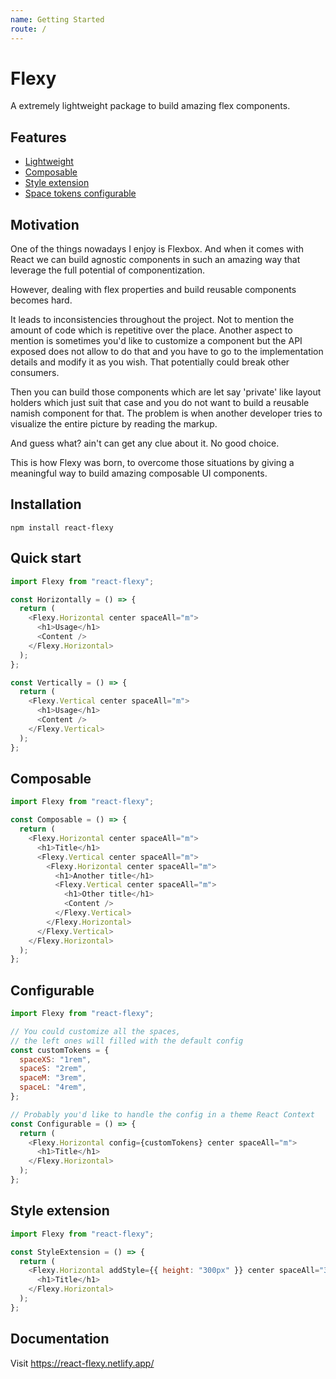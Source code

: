 ```yaml
---
name: Getting Started
route: /
---
```


# Flexy

A extremely lightweight package to build amazing flex components.

## Features

- [Lightweight](#quick-start)
- [Composable](#composable)
- [Style extension](#style-extension)
- [Space tokens configurable](#configurable)

## Motivation

One of the things nowadays I enjoy is Flexbox. And when it comes with React we can build agnostic components in such an amazing way that leverage the full potential of componentization.

However, dealing with flex properties and build reusable components becomes hard.

It leads to inconsistencies throughout the project. Not to mention the amount of code which is repetitive over the place. Another aspect to mention is sometimes you'd like to customize a component but the API exposed does not allow to do that and you have to go to the implementation details and modify it as you wish. That potentially could break other consumers.

Then you can build those components which are let say 'private' like layout holders which just suit that case and you do not want to build a reusable namish component for that. The problem is when another developer tries to visualize the entire picture by reading the markup.

And guess what? ain't can get any clue about it. No good choice.

This is how Flexy was born, to overcome those situations by giving a meaningful way to build amazing composable UI components.

## Installation

```
npm install react-flexy
```

## Quick start

```javascript
import Flexy from "react-flexy";

const Horizontally = () => {
  return (
    <Flexy.Horizontal center spaceAll="m">
      <h1>Usage</h1>
      <Content />
    </Flexy.Horizontal>
  );
};

const Vertically = () => {
  return (
    <Flexy.Vertical center spaceAll="m">
      <h1>Usage</h1>
      <Content />
    </Flexy.Vertical>
  );
};
```

## Composable

```javascript
import Flexy from "react-flexy";

const Composable = () => {
  return (
    <Flexy.Horizontal center spaceAll="m">
      <h1>Title</h1>
      <Flexy.Vertical center spaceAll="m">
        <Flexy.Horizontal center spaceAll="m">
          <h1>Another title</h1>
          <Flexy.Vertical center spaceAll="m">
            <h1>Other title</h1>
            <Content />
          </Flexy.Vertical>
        </Flexy.Horizontal>
      </Flexy.Vertical>
    </Flexy.Horizontal>
  );
};
```

## Configurable

```javascript
import Flexy from "react-flexy";

// You could customize all the spaces,
// the left ones will filled with the default config
const customTokens = {
  spaceXS: "1rem",
  spaceS: "2rem",
  spaceM: "3rem",
  spaceL: "4rem",
};

// Probably you'd like to handle the config in a theme React Context
const Configurable = () => {
  return (
    <Flexy.Horizontal config={customTokens} center spaceAll="m">
      <h1>Title</h1>
    </Flexy.Horizontal>
  );
};
```

## Style extension

```javascript
import Flexy from "react-flexy";

const StyleExtension = () => {
  return (
    <Flexy.Horizontal addStyle={{ height: "300px" }} center spaceAll="3xl">
      <h1>Title</h1>
    </Flexy.Horizontal>
  );
};
```

## Documentation

Visit https://react-flexy.netlify.app/
